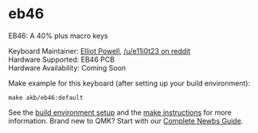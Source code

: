 # eb46

EB46: A 40% plus macro keys

Keyboard Maintainer: [Elliot Powell](https://github.com/e11i0t23), [/u/e11i0t23 on reddit](https://reddit.com/u/e11i0t23)  
Hardware Supported: EB46 PCB  
Hardware Availability: Coming Soon

Make example for this keyboard (after setting up your build environment):

    make akb/eb46:default

See the [build environment setup](https://docs.qmk.fm/#/getting_started_build_tools) and the [make instructions](https://docs.qmk.fm/#/getting_started_make_guide) for more information. Brand new to QMK? Start with our [Complete Newbs Guide](https://docs.qmk.fm/#/newbs).
